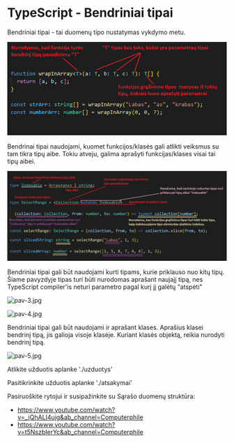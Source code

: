 # TypeScript - Bendriniai tipai

Bendriniai tipai - tai duomenų tipo nustatymas vykdymo metu.

![pav-1.jpg](./pav-1.jpg)

Bendrinai tipai naudojami, kuomet funkcijos/klasės gali atlikti veiksmus su tam tikra tipų aibe.
Tokiu atveju, galima aprašyti funkcijas/klases visai tai tipų aibei.

![pav-2.jpg](./pav-2.jpg)

Bendriniai tipai gali būt naudojami kurti tipams, kurie priklauso nuo kitų tipų.
Šiame pavyzdyje tipas turi būti nurodomas aprašant naujajį tipą, nes TypeScript compiler'is neturi parametro pagal kurį jį galėtų "atspėti"

![pav-3.jpg](./pav-3.jpg")

![pav-4.jpg](./pav-4.jpg")

Bendriniai tipai gali būt naudojami ir aprašant klases. Aprašius klasei bendrinį tipą, jis galioja visoje klasėje.
Kuriant klasės objektą, reikia nurodyti bendrinį tipą.

![pav-5.jpg](./pav-5.jpg")

Atlikite užduotis aplanke './uzduotys'

Pasitikrinkite užduotis aplanke './atsakymai'

Pasiruoškite rytojui ir susipažinkite su Sąrašo duomenų struktūra:
  * https://www.youtube.com/watch?v=_jQhALI4ujg&ab_channel=Computerphile
  * https://www.youtube.com/watch?v=t5NszbIerYc&ab_channel=Computerphile